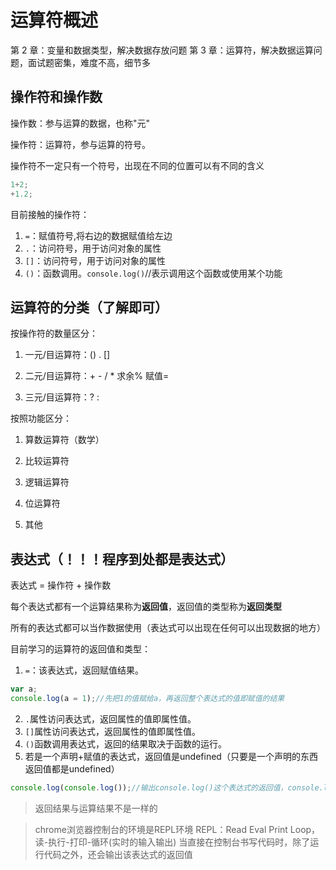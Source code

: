 # 运算符概述

第 2 章：变量和数据类型，解决数据存放问题
第 3 章：运算符，解决数据运算问题，面试题密集，难度不高，细节多

## 操作符和操作数

操作数：参与运算的数据，也称"元"

操作符：运算符，参与运算的符号。

操作符不一定只有一个符号，出现在不同的位置可以有不同的含义
```js
1+2;
+1.2;
```
目前接触的操作符：

1. ```=```：赋值符号,将右边的数据赋值给左边
2. ```.```：访问符号，用于访问对象的属性
3. ```[]```：访问符号，用于访问对象的属性
4. ```()```：函数调用。```console.log()```//表示调用这个函数或使用某个功能

## 运算符的分类（了解即可）

按操作符的数量区分：

1. 一元/目运算符：()  .  []

2. 二元/目运算符：+ - / * 求余% 赋值=

3. 三元/目运算符：? :

按照功能区分：

1. 算数运算符（数学）

2. 比较运算符

3. 逻辑运算符

4. 位运算符

5. 其他

## 表达式（！！！程序到处都是表达式）

表达式 = 操作符 + 操作数

每个表达式都有一个运算结果称为**返回值**，返回值的类型称为**返回类型**

所有的表达式都可以当作数据使用（表达式可以出现在任何可以出现数据的地方）

目前学习的运算符的返回值和类型：

1. ```=```：该表达式，返回赋值结果。
```js
var a;
console.log(a = 1);//先把1的值赋给a，再返回整个表达式的值即赋值的结果
```

2. ```.```属性访问表达式，返回属性的值即属性值。
3. ```[]```属性访问表达式，返回属性的值即属性值。
4. ```()```函数调用表达式，返回的结果取决于函数的运行。
5. 若是一个声明+赋值的表达式，返回值是undefined（只要是一个声明的东西返回值都是undefined）
```js
console.log(console.log());//输出console.log()这个表达式的返回值，console.log函数调用的返回结果是undefined
```

> 返回结果与运算结果不是一样的

> chrome浏览器控制台的环境是REPL环境
> REPL：Read Eval Print Loop，读-执行-打印-循环(实时的输入输出)
> 当直接在控制台书写代码时，除了运行代码之外，还会输出该表达式的返回值


